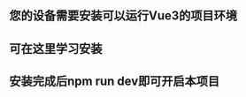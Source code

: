 <h2>您的设备需要安装可以运行Vue3的项目环境</h2>
<h2>可在这里学习安装<a href="https://blog.csdn.net/weixin_39873136/article/details/123418796"></a></h2>
<h2>安装完成后npm run dev即可开启本项目</h2>
